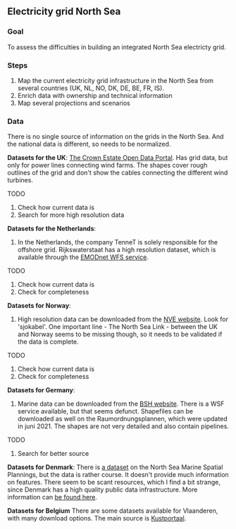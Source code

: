 ## Electricity grid North Sea

### Goal

To assess the difficulties in building an integrated North Sea electricty grid. 

### Steps

1. Map the current electricity grid infrastructure in the North Sea from several countries (UK, NL, NO, DK, DE, BE, FR, IS).
2. Enrich data with ownership and technical information
3. Map several projections and scenarios


### Data

There is no single source of information on the grids in the North Sea. And the national data is different, so needs to be normalized.

**Datasets for the UK**:
[The Crown Estate Open Data Portal](https://opendata-thecrownestate.opendata.arcgis.com/). Has grid data, but only for power lines connecting wind farms. The shapes cover rough outlines of the grid and don't show the cables connecting the different wind turbines.

TODO
1. Check how current data is
2. Search for more high resolution data

**Datasets for the Netherlands**:
1. In the Netherlands, the company TenneT is solely responsible for the offshore grid. Rijkswaterstaat has a high resolution dataset, which is available through the [EMODnet WFS service](https://emodnet.ec.europa.eu/en/emodnet-web-service-documentation). 

TODO
1. Check how current data is
2. Check for completeness

**Datasets for Norway**:
1. High resolution data can be downloaded from the [NVE website](https://www.nve.no/map-services/). Look for 'sjokabel'. One important line - The North Sea Link - between the UK and Norway seems to be missing though, so it needs to be validated if the data is complete. 

TODO
1. Check how current data is
2. Check for completeness

**Datasets for Germany**:
1. Marine data can be downloaded from the [BSH website](https://www.bsh.de/EN/DATA/GeoSeaPortal/geoseaportal_node.html;jsessionid=EF13EF81A7B022395391958E30AF2BE3.live21301). There is a WSF service available, but that seems defunct. Shapefiles can be downloaded as well on the Raumordnungsplannen, which were updated in juni 2021. The shapes are not very detailed and also contain pipelines. 

TODO
1. Search for better source

**Datasets for Denmark**:
There is [a dataset](https://geodata-info.dk/srv/dan/catalog.search#/metadata/44b34117-cf77-40ed-a099-6ec1a5e6bb75) on the North Sea Marine Spatial Plannings, but the data is rather course. It doesn't provide much information on features. There seem to be scant resources, which I find a bit strange, since Denmark has a high quality public data infrastructure. More information can [be found here](https://dma.dk/growth-and-framework-conditions/maritime-spatial-plan).

**Datasets for Belgium**
There are some datasets available for Vlaanderen, with many download options. The main source is [Kustportaal](https://www.kustportaal.be/nl). 

